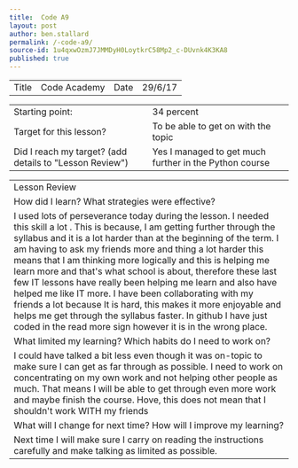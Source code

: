 ```yaml
---
title:  Code A9
layout: post
author: ben.stallard
permalink: /-code-a9/
source-id: 1u4qxwOzmJ7JMMDyH0LoytkrC58Mp2_c-DUvnk4K3KA8
published: true
---
```

<table>
  <tr>
    <td>Title</td>
    <td>Code Academy</td>
    <td>Date</td>
    <td>29/6/17</td>
  </tr>
</table>


<table>
  <tr>
    <td>Starting point:</td>
    <td>34 percent</td>
  </tr>
  <tr>
    <td>Target for this lesson?</td>
    <td>To be  able to get on with the topic</td>
  </tr>
  <tr>
    <td>Did I reach my target? 
(add details to "Lesson Review")</td>
    <td> Yes I managed to get much further in the Python course</td>
  </tr>
</table>


<table>
  <tr>
    <td>Lesson Review</td>
  </tr>
  <tr>
    <td>How did I learn? What strategies were effective? </td>
  </tr>
  <tr>
    <td>I used lots of perseverance today during the lesson. I needed this skill a lot . This is because, I am getting further through the syllabus and it is a lot harder than at the beginning of the term. I am having to ask my friends more and thing a lot harder this means that I am thinking more logically and this is helping me learn more and that's what school is about, therefore these last few IT lessons have really been helping me learn and also have helped me like IT more.
I have been collaborating with my friends a lot because It is hard, this makes it more enjoyable and helps me get through the syllabus faster.
In github I have just coded in the read more sign however it is in the wrong place.
</td>
  </tr>
  <tr>
    <td>What limited my learning? Which habits do I need to work on? </td>
  </tr>
  <tr>
    <td>I could have talked a bit less even though it was on-topic to make sure I can get as far through as possible.
I need to work on concentrating on my own work and not helping other people as much. That means I will be able to get through even more work and maybe finish the course. Hove, this does not mean that I shouldn't work WITH my friends
</td>
  </tr>
  <tr>
    <td>What will I change for next time? How will I improve my learning?</td>
  </tr>
  <tr>
    <td>Next time I will make sure I carry on reading the instructions carefully and make talking as limited as possible.</td>
  </tr>
</table>
